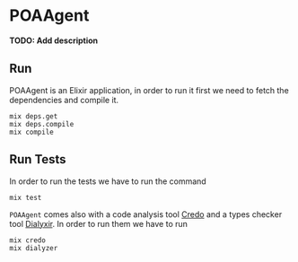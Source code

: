 # POAAgent

**TODO: Add description**

## Run

POAAgent is an Elixir application, in order to run it first we need to fetch the dependencies and compile it.

```
mix deps.get
mix deps.compile
mix compile
```

## Run Tests

In order to run the tests we have to run the command

```
mix test
```

`POAAgent` comes also with a code analysis tool [Credo](https://github.com/rrrene/credo) and a types checker tool [Dialyxir](https://github.com/jeremyjh/dialyxir). In order to run them we have to run

```
mix credo
mix dialyzer
```